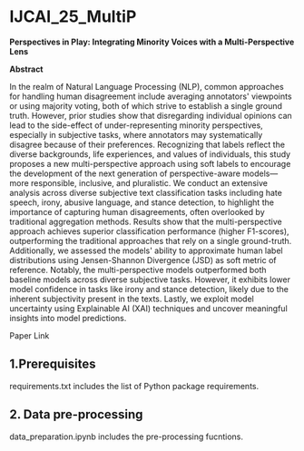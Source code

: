 # IJCAI_25_MultiP


**Perspectives in Play: Integrating Minority Voices with a Multi-Perspective Lens**

**Abstract**

 In the realm of Natural Language Processing (NLP), common approaches for handling human disagreement include averaging annotators' viewpoints or using majority voting, both of which strive to establish a single ground truth. However, prior studies show that disregarding individual opinions can lead to the side-effect of under-representing minority perspectives, especially in subjective tasks, where annotators may systematically disagree because of their preferences. Recognizing that labels reflect the diverse backgrounds, life experiences, and values of individuals, this study proposes a new multi-perspective approach using soft labels to encourage the development of the next generation of perspective-aware models—more responsible, inclusive, and pluralistic. We conduct an extensive analysis across diverse subjective text classification tasks including  hate speech, irony, abusive language, and stance detection, to highlight the importance of capturing human disagreements, often overlooked by traditional aggregation methods.
Results show that the multi-perspective approach achieves superior classification performance (higher F1-scores), outperforming the traditional approaches that rely on a single ground-truth. Additionally, we assessed the models' ability to approximate human label distributions using Jensen-Shannon Divergence (JSD) as soft metric of reference. Notably, the multi-perspective models outperformed both baseline models across diverse subjective tasks. However, it exhibits lower model confidence in tasks like irony and stance detection, likely due to the inherent subjectivity present in the texts. Lastly, we exploit model uncertainty using Explainable AI (XAI) techniques and uncover meaningful insights into model predictions.


Paper Link


## 1.Prerequisites
requirements.txt includes the list of Python package requirements.


## 2. Data pre-processing
data_preparation.ipynb includes the pre-processing fucntions.

